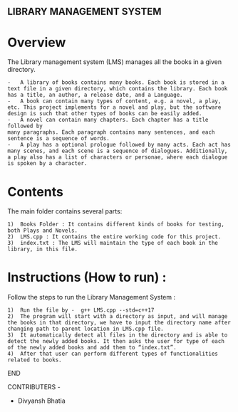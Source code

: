 ## LIBRARY MANAGEMENT SYSTEM

# Overview

The Library management system (LMS) manages all the books in a given directory.

	-	A library of books contains many books. Each book is stored in a text file in a given directory, which contains the library. Each book has a title, an author, a release date, and a Language.	
	-   A book can contain many types of content, e.g. a novel, a play, etc. This project implements for a novel and play, but the software design is such that other types of books can be easily added.
	-	A novel can contain many chapters. Each chapter has a title followed by
	many paragraphs. Each paragraph contains many sentences, and each sentence is a sequence of words.
	-	A play has a optional prologue followed by many acts. Each act has many scenes, and each scene is a sequence of dialogues. Additionally, a play also has a list of characters or personae, where each dialogue is spoken by a character.

# Contents

The main folder contains several parts:

	1)	Books Folder : It contains different kinds of books for testing, both Plays and Novels.
	2)	LMS.cpp : It contains the entire working code for this project.
	3)  index.txt : The LMS will maintain the type of each book in the library, in this file.

# Instructions (How to run) :

Follow the steps to run the Library Management System :

	1)  Run the file by -  g++ LMS.cpp --std=c++17
	2)	The program will start with a directory as input, and will manage the books in that directory, we have to input the directory name after changing path to parent location in LMS.cpp file.
	3)	It automatically detect all files in the directory and is able to detect the newly added books. It then asks the user for type of each of the newly added books and add them to “index.txt”.
	4)  After that user can perform different types of functionalities related to books.


END

CONTRIBUTERS - 

- Divyansh Bhatia